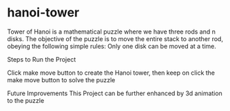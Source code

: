 # hanoi-tower
Tower of Hanoi is a mathematical puzzle where we have three rods and n disks. The objective of the puzzle is to move the entire stack to another rod, obeying the following simple rules: Only one disk can be moved at a time.


Steps to Run the Project


Click make move button to create the Hanoi tower, then keep on click the make move button to solve the puzzle

Future Improvements
This Project can be further enhanced by 3d animation to the puzzle

